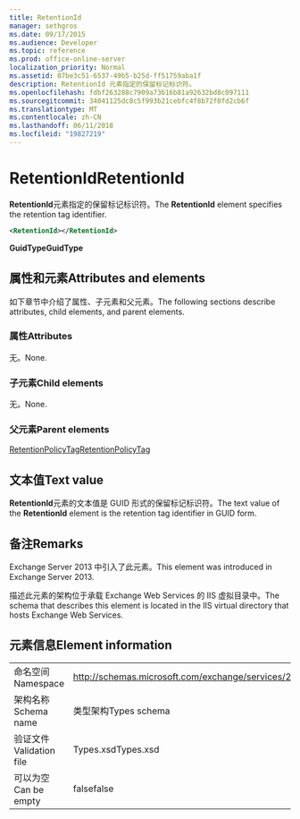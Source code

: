 ```yaml
---
title: RetentionId
manager: sethgros
ms.date: 09/17/2015
ms.audience: Developer
ms.topic: reference
ms.prod: office-online-server
localization_priority: Normal
ms.assetid: 07be3c51-6537-49b5-b25d-ff51759aba1f
description: RetentionId 元素指定的保留标记标识符。
ms.openlocfilehash: fdbf263288c7909a73616b81a92632bd8c097111
ms.sourcegitcommit: 34041125dc8c5f993b21cebfc4f8b72f0fd2cb6f
ms.translationtype: MT
ms.contentlocale: zh-CN
ms.lasthandoff: 06/11/2018
ms.locfileid: "19827219"
---
```

# <a name="retentionid"></a><span data-ttu-id="42a27-103">RetentionId</span><span class="sxs-lookup"><span data-stu-id="42a27-103">RetentionId</span></span>

<span data-ttu-id="42a27-104">**RetentionId**元素指定的保留标记标识符。</span><span class="sxs-lookup"><span data-stu-id="42a27-104">The **RetentionId** element specifies the retention tag identifier.</span></span> 
  
```XML
<RetentionId></RetentionId>
```

 <span data-ttu-id="42a27-105">**GuidType**</span><span class="sxs-lookup"><span data-stu-id="42a27-105">**GuidType**</span></span>
## <a name="attributes-and-elements"></a><span data-ttu-id="42a27-106">属性和元素</span><span class="sxs-lookup"><span data-stu-id="42a27-106">Attributes and elements</span></span>

<span data-ttu-id="42a27-107">如下章节中介绍了属性、子元素和父元素。</span><span class="sxs-lookup"><span data-stu-id="42a27-107">The following sections describe attributes, child elements, and parent elements.</span></span>
  
### <a name="attributes"></a><span data-ttu-id="42a27-108">属性</span><span class="sxs-lookup"><span data-stu-id="42a27-108">Attributes</span></span>

<span data-ttu-id="42a27-109">无。</span><span class="sxs-lookup"><span data-stu-id="42a27-109">None.</span></span>
  
### <a name="child-elements"></a><span data-ttu-id="42a27-110">子元素</span><span class="sxs-lookup"><span data-stu-id="42a27-110">Child elements</span></span>

<span data-ttu-id="42a27-111">无。</span><span class="sxs-lookup"><span data-stu-id="42a27-111">None.</span></span>
  
### <a name="parent-elements"></a><span data-ttu-id="42a27-112">父元素</span><span class="sxs-lookup"><span data-stu-id="42a27-112">Parent elements</span></span>

[<span data-ttu-id="42a27-113">RetentionPolicyTag</span><span class="sxs-lookup"><span data-stu-id="42a27-113">RetentionPolicyTag</span></span>](retentionpolicytag.md)
  
## <a name="text-value"></a><span data-ttu-id="42a27-114">文本值</span><span class="sxs-lookup"><span data-stu-id="42a27-114">Text value</span></span>

<span data-ttu-id="42a27-115">**RetentionId**元素的文本值是 GUID 形式的保留标记标识符。</span><span class="sxs-lookup"><span data-stu-id="42a27-115">The text value of the **RetentionId** element is the retention tag identifier in GUID form.</span></span> 
  
## <a name="remarks"></a><span data-ttu-id="42a27-116">备注</span><span class="sxs-lookup"><span data-stu-id="42a27-116">Remarks</span></span>

<span data-ttu-id="42a27-117">Exchange Server 2013 中引入了此元素。</span><span class="sxs-lookup"><span data-stu-id="42a27-117">This element was introduced in Exchange Server 2013.</span></span>
  
<span data-ttu-id="42a27-118">描述此元素的架构位于承载 Exchange Web Services 的 IIS 虚拟目录中。</span><span class="sxs-lookup"><span data-stu-id="42a27-118">The schema that describes this element is located in the IIS virtual directory that hosts Exchange Web Services.</span></span>
  
## <a name="element-information"></a><span data-ttu-id="42a27-119">元素信息</span><span class="sxs-lookup"><span data-stu-id="42a27-119">Element information</span></span>

|||
|:-----|:-----|
|<span data-ttu-id="42a27-120">命名空间</span><span class="sxs-lookup"><span data-stu-id="42a27-120">Namespace</span></span>  <br/> |http://schemas.microsoft.com/exchange/services/2006/types  <br/> |
|<span data-ttu-id="42a27-121">架构名称</span><span class="sxs-lookup"><span data-stu-id="42a27-121">Schema name</span></span>  <br/> |<span data-ttu-id="42a27-122">类型架构</span><span class="sxs-lookup"><span data-stu-id="42a27-122">Types schema</span></span>  <br/> |
|<span data-ttu-id="42a27-123">验证文件</span><span class="sxs-lookup"><span data-stu-id="42a27-123">Validation file</span></span>  <br/> |<span data-ttu-id="42a27-124">Types.xsd</span><span class="sxs-lookup"><span data-stu-id="42a27-124">Types.xsd</span></span>  <br/> |
|<span data-ttu-id="42a27-125">可以为空</span><span class="sxs-lookup"><span data-stu-id="42a27-125">Can be empty</span></span>  <br/> |<span data-ttu-id="42a27-126">false</span><span class="sxs-lookup"><span data-stu-id="42a27-126">false</span></span>  <br/> |
   

